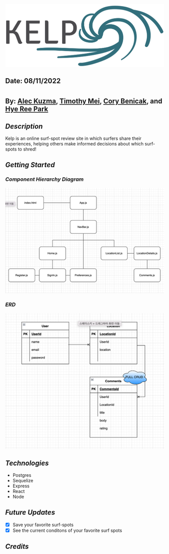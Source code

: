 ![Image](/Kelp_Logo.png)

## Date: 08/11/2022

#

## By: [Alec Kuzma](https://www.linkedin.com/in/alec-kuzma/), [Timothy Mei](https://www.linkedin.com/in/timothymei/), [Cory Benicak](https://www.linkedin.com/corybenicak/), and [Hye Ree Park](https://www.linkedin.com/in/hyeree-park94/)

## **_Description_**

Kelp is an online surf-spot review site in which surfers share their experiences, helping others make informed decisions about which surf-spots to shred!

## **_Getting Started_**

### **_Component Hierarchy Diagram_**

![Image](/img/CHD.png)

### **_ERD_**

![Image](/img/ERD.png)

## **_Technologies_**

- Postgres
- Sequelize
- Express
- React
- Node

## **_Future Updates_**

- [x] Save your favorite surf-spots
- [x] See the current conditons of your favorite surf spots

## **_Credits_**
